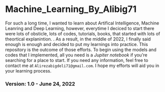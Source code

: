 # Machine_Learning_By_Alibig71

For such a long time, I wanted to learn about Artifical Intelligence, Machine Leanring and Deep Learning, however, everytime I deciced to start there were lots of obsticle, lots of codes, tutorials, books, that started with lots of theortical explanintion. . As a result, in the middle of 2022, I finally said enough is enough and decided to put my learnings into practice. This repository is the outcome of those efforts. To begin using the models and codes that I implemented, all you need is a *Jupiter notebook* if you're searching for a place to start. If you need any information, feel free to contact me at `Alirezabigdeli71@gmail.com`. I hope my efforts will aid you in your learning process.  
### Version: 1.0 - June 24, 2022
